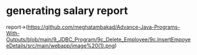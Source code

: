# generating salary report

report->(https://github.com/meghatambakad/Advance-Java-Programs-With-Outputs/blob/main/9_JDBC_Program/9c_Delete_Employee/9c.InsertEmpoyeeDetails/src/main/webapp/image%20(1).png)

